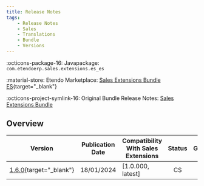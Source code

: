 ```yaml
---
title: Release Notes
tags:
    - Release Notes
    - Sales
    - Translations
    - Bundle
    - Versions
---
```


:octicons-package-16: Javapackage: `com.etendoerp.sales.extensions.es_es`

:material-store: Etendo Marketplace:  [Sales Extensions Bundle ES](https://marketplace.etendo.cloud/?#/product-details?module=32AF7995603A4CCBB68FE24DDD8536D7){target="_blank"}

:octicons-project-symlink-16: Original Bundle Release Notes: [Sales Extensions Bundle](/whats-new/release-notes/etendo-classic/bundles/sales-extensions/release-notes/)

## Overview

| Version | Publication Date | Compatibility With Sales Extensions | Status | GitHub |
| ---     |       ---        |                  ---                    | :----: | :----: |
| [1.6.0](https://github.com/etendosoftware/com.etendoerp.sales.extensions.es_es/releases/tag/1.6.0){target="_blank"} | 18/01/2024 | [1.0.000, latest] | CS | :white_check_mark: |